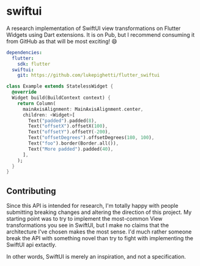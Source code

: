# swiftui

A research implementation of SwiftUI view transformations on Flutter Widgets using Dart extensions. It is on Pub, but I recommend consuming it from GitHub as that will be most exciting! 😄

```yaml
dependencies:
  flutter:
    sdk: flutter
  swiftui:
    git: https://github.com/lukepighetti/flutter_swiftui
```

```dart
class Example extends StatelessWidget {
  @override
  Widget build(BuildContext context) {
    return Column(
      mainAxisAlignment: MainAxisAlignment.center,
      children: <Widget>[
        Text("padded").padded(8),
        Text("offsetX").offsetX(100),
        Text("offsetY").offsetY(-200),
        Text("offsetDegrees").offsetDegrees(180, 100),
        Text("foo").border(Border.all()),
        Text("More padded").padded(40),
      ],
    );
  }
}
```

## Contributing

Since this API is intended for research, I'm totally happy with people submitting breaking changes and altering the direction of this project. My starting point was to try to implement the most-common View transformations you see in SwiftUI, but I make no claims that the architecture I've chosen makes the most sense. I'd much rather someone break the API with something novel than try to fight with implementing the SwiftUI api extactly.

In other words, SwiftUI is merely an inspiration, and not a specification.
